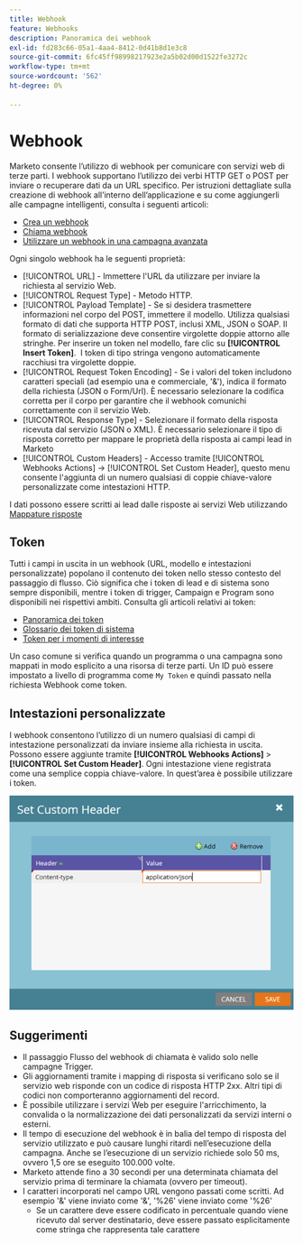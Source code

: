 ```yaml
---
title: Webhook
feature: Webhooks
description: Panoramica dei webhook
exl-id: fd283c66-05a1-4aa4-8412-0d41b8d1e3c8
source-git-commit: 6fc45ff98998217923e2a5b02d00d1522fe3272c
workflow-type: tm+mt
source-wordcount: '562'
ht-degree: 0%

---
```


# Webhook

Marketo consente l’utilizzo di webhook per comunicare con servizi web di terze parti. I webhook supportano l’utilizzo dei verbi HTTP GET o POST per inviare o recuperare dati da un URL specifico. Per istruzioni dettagliate sulla creazione di webhook all’interno dell’applicazione e su come aggiungerli alle campagne intelligenti, consulta i seguenti articoli:

- [Crea un webhook](https://experienceleague.adobe.com/it/docs/marketo/using/product-docs/administration/additional-integrations/create-a-webhook)
- [Chiama webhook](https://experienceleague.adobe.com/it/docs/marketo/using/product-docs/core-marketo-concepts/smart-campaigns/flow-actions/call-webhook)
- [Utilizzare un webhook in una campagna avanzata](https://experienceleague.adobe.com/it/docs/marketo/using/product-docs/core-marketo-concepts/smart-campaigns/flow-actions/use-a-webhook-in-a-smart-campaign)

Ogni singolo webhook ha le seguenti proprietà:

- [!UICONTROL URL] - Immettere l&#39;URL da utilizzare per inviare la richiesta al servizio Web.
- [!UICONTROL Request Type] - Metodo HTTP.
- [!UICONTROL Payload Template] - Se si desidera trasmettere informazioni nel corpo del POST, immettere il modello. Utilizza qualsiasi formato di dati che supporta HTTP POST, inclusi XML, JSON o SOAP. Il formato di serializzazione deve consentire virgolette doppie attorno alle stringhe. Per inserire un token nel modello, fare clic su **[!UICONTROL Insert Token]**.  I token di tipo stringa vengono automaticamente racchiusi tra virgolette doppie.
- [!UICONTROL Request Token Encoding] - Se i valori del token includono caratteri speciali (ad esempio una e commerciale, &#39;&amp;&#39;), indica il formato della richiesta (JSON o Form/Url). È necessario selezionare la codifica corretta per il corpo per garantire che il webhook comunichi correttamente con il servizio Web.
- [!UICONTROL Response Type] - Selezionare il formato della risposta ricevuta dal servizio (JSON o XML). È necessario selezionare il tipo di risposta corretto per mappare le proprietà della risposta ai campi lead in Marketo
- [!UICONTROL Custom Headers] - Accesso tramite [!UICONTROL Webhooks Actions] -> [!UICONTROL Set Custom Header], questo menu consente l&#39;aggiunta di un numero qualsiasi di coppie chiave-valore personalizzate come intestazioni HTTP.

I dati possono essere scritti ai lead dalle risposte ai servizi Web utilizzando [Mappature risposte](response-mappings.md)

## Token

Tutti i campi in uscita in un webhook (URL, modello e intestazioni personalizzate) popolano il contenuto dei token nello stesso contesto del passaggio di flusso. Ciò significa che i token di lead e di sistema sono sempre disponibili, mentre i token di trigger, Campaign e Program sono disponibili nei rispettivi ambiti. Consulta gli articoli relativi ai token:

- [Panoramica dei token](https://experienceleague.adobe.com/it/docs/marketo/using/product-docs/demand-generation/landing-pages/personalizing-landing-pages/tokens-overview)
- [Glossario dei token di sistema](https://experienceleague.adobe.com/it/docs/marketo/using/product-docs/email-marketing/general/using-tokens/system-tokens-glossary)
- [Token per i momenti di interesse](https://experienceleague.adobe.com/it/docs/marketo/using/product-docs/marketo-sales-insight/msi-for-salesforce/features/tabs-in-the-msi-panel/interesting-moments/trigger-tokens-for-interesting-moments)

Un caso comune si verifica quando un programma o una campagna sono mappati in modo esplicito a una risorsa di terze parti. Un ID può essere impostato a livello di programma come `My Token` e quindi passato nella richiesta Webhook come token.

## Intestazioni personalizzate

I webhook consentono l’utilizzo di un numero qualsiasi di campi di intestazione personalizzati da inviare insieme alla richiesta in uscita. Possono essere aggiunte tramite **[!UICONTROL Webhooks Actions]** > **[!UICONTROL Set Custom Header]**. Ogni intestazione viene registrata come una semplice coppia chiave-valore. In quest’area è possibile utilizzare i token.

![Intestazioni personalizzate](assets/custom-headers.png)

## Suggerimenti

- Il passaggio Flusso del webhook di chiamata è valido solo nelle campagne Trigger.
- Gli aggiornamenti tramite i mapping di risposta si verificano solo se il servizio web risponde con un codice di risposta HTTP 2xx. Altri tipi di codici non comporteranno aggiornamenti del record.
- È possibile utilizzare i servizi Web per eseguire l&#39;arricchimento, la convalida o la normalizzazione dei dati personalizzati da servizi interni o esterni.
- Il tempo di esecuzione del webhook è in balia del tempo di risposta del servizio utilizzato e può causare lunghi ritardi nell’esecuzione della campagna. Anche se l’esecuzione di un servizio richiede solo 50 ms, ovvero 1,5 ore se eseguito 100.000 volte.
- Marketo attende fino a 30 secondi per una determinata chiamata del servizio prima di terminare la chiamata (ovvero per timeout).
- I caratteri incorporati nel campo URL vengono passati come scritti. Ad esempio &#39;&amp;&#39; viene inviato come &#39;&amp;&#39;, &#39;%26&#39; viene inviato come &#39;%26&#39;
   - Se un carattere deve essere codificato in percentuale quando viene ricevuto dal server destinatario, deve essere passato esplicitamente come stringa che rappresenta tale carattere
